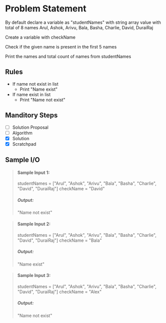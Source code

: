 # Problem Statement   

By default declare a variable as "studentNames" with string array value with total of 8 names Arul, Ashok, Arivu, Bala, Basha, Charlie, David, DuraiRaj         

Create a variable with checkName      

Check if the given name is present in the first 5 names      

Print the names and total count of names from studentNames     


## Rules
* If name not exist in list
    * Print "Name exist"
* If name exist in list
    * Print "Name not exist"


## Manditory Steps

- [ ] Solution Proposal
- [ ] Algorithm
- [x] Solution
- [x] Scratchpad

## Sample I/O

> #### Sample Input 1:
> studentNames = ["Arul", "Ashok", "Arivu", "Bala", "Basha", "Charlie", "David", "DuraiRaj"]
> checkName = "David" 
>
> ##### Output:
> "Name not exist"

> #### Sample Input 2:
> studentNames = ["Arul", "Ashok", "Arivu", "Bala", "Basha", "Charlie", "David", "DuraiRaj"]
> checkName = "Bala" 
>
> ##### Output:
> "Name exist"

> #### Sample Input 3:
> studentNames = ["Arul", "Ashok", "Arivu", "Bala", "Basha", "Charlie", "David", "DuraiRaj"]
> checkName = "Alex" 
>
> ##### Output:
> "Name not exist"